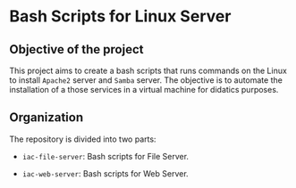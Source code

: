 # Bash Scripts for Linux Server

## Objective of the project

This project aims to create a bash scripts that runs commands on the Linux to install `Apache2` server and `Samba` server. The objective is to automate the installation of a those services in a virtual machine for didatics purposes.

## Organization

The repository is divided into two parts:

* `iac-file-server`: Bash scripts for File Server.

* `iac-web-server`: Bash scripts for Web Server.
